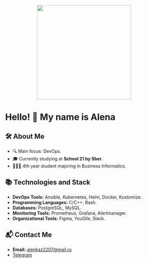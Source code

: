 <div id="header" align="center">
  <img src="https://media3.giphy.com/media/v1.Y2lkPTc5MGI3NjExZHI5end2OG82eGJtNWlqNWw2cHlsMDc4am56aWc1a3F4ZGc4Ym1qYiZlcD12MV9pbnRlcm5hbF9naWZfYnlfaWQmY3Q9Zw/3oKIPnAiaMCws8nOsE/giphy.gif" width="300"/>
</div>


# Hello! 👋 My name is Alena

## 🛠 About Me
- 🔍 Main focus: DevOps.
- 🎓 Currently studying at **School 21 by Sber**.
- 🧑🏻‍🎓  4th year student majoring in Business Informatics.

## 📚 Technologies and Stack
- **DevOps Tools:** Ansible, Kubernetes, Helm, Docker, Kustomize.
- **Programming Languages:** C/C++, Bash.
- **Databases:** PostgreSQL, MySQL.
- **Monitoring Tools:** Prometheus, Grafana, Alertmanager.
- **Organizational Tools:** Figma, YouGile, Slack.

## 📬 Contact Me
- **Email:** alenkaz2207@mail.ru
- [Telegram](https://t.me/alenkaz07)

